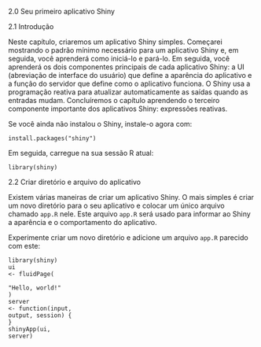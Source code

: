 
2.0 Seu primeiro aplicativo Shiny

2.1 Introdução

Neste capítulo, criaremos um aplicativo Shiny simples. Começarei mostrando o padrão mínimo necessário para um aplicativo Shiny e, em seguida, você aprenderá como iniciá-lo e pará-lo. Em seguida, você aprenderá os dois componentes principais de cada aplicativo Shiny: a UI (abreviação de interface do usuário) que define a aparência do aplicativo e a função do servidor que define como o aplicativo funciona. O Shiny usa a programação reativa para atualizar automaticamente as saídas quando as entradas mudam. Concluíremos o capítulo aprendendo o terceiro componente importante dos aplicativos Shiny: expressões reativas.

Se você ainda não instalou o Shiny, instale-o agora com:

```
install.packages("shiny")
```

Em seguida, carregue na sua sessão R atual:

```
library(shiny)
```

2.2 Criar diretório e arquivo do aplicativo

Existem várias maneiras de criar um aplicativo Shiny. O mais simples é criar um novo diretório para o seu aplicativo e colocar um único arquivo chamado <code>app.R</code> nele. Este arquivo <code>app.R</code> será usado para informar ao Shiny a aparência e o comportamento do aplicativo.

Experimente criar um novo diretório e adicione um arquivo <code>app.R</code> parecido com este:

<code class="sourceCode r"><a class="sourceLine" id="cb4-1" data-line-number="1"><span class="kw">library</span>(shiny)</a>
<a class="sourceLine" id="cb4-2" data-line-number="2">ui &lt;-<span class="st"> </span><span class="kw">fluidPage</span>(</a>
<a class="sourceLine" id="cb4-3" data-line-number="3">  <span class="st">"Hello, world!"</span></a>
<a class="sourceLine" id="cb4-4" data-line-number="4">)</a>
<a class="sourceLine" id="cb4-5" data-line-number="5">server &lt;-<span class="st"> </span><span class="cf">function</span>(input, output, session) {</a>
<a class="sourceLine" id="cb4-6" data-line-number="6">}</a>
<a class="sourceLine" id="cb4-7" data-line-number="7"><span class="kw">shinyApp</span>(ui, server)</a></code>
